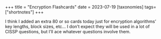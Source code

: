 +++
title = "Encryption Flashcards"
date = 2023-07-19
[taxonomies]
tags= ["shortnotes"]
+++

I think I added an extra 80 or so cards today just for encryption algorithms’ key lengths, block sizes, etc… I don’t expect they will be used in a lot of CISSP questions, but I’ll ace whatever questions involve them.
